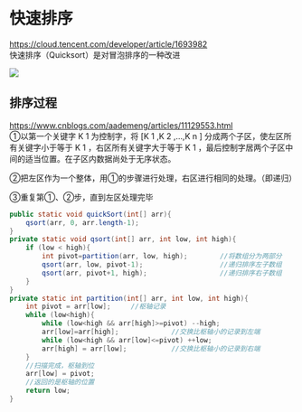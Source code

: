 # 快速排序
https://cloud.tencent.com/developer/article/1693982  
快速排序（Quicksort）是对冒泡排序的一种改进

![](https://upload-images.jianshu.io/upload_images/2463290-5bd80beb2b448d53.gif?imageMogr2/auto-orient/strip|imageView2/2/w/811/format/webp)

## 排序过程
https://www.cnblogs.com/aademeng/articles/11129553.html  
①以第一个关键字 K 1 为控制字，将 [K 1 ,K 2 ,…,K n ] 分成两个子区，使左区所有关键字小于等于 K 1 ，右区所有关键字大于等于 K 1 ，最后控制字居两个子区中间的适当位置。在子区内数据尚处于无序状态。  

②把左区作为一个整体，用①的步骤进行处理，右区进行相同的处理。（即递归）  

③重复第①、②步，直到左区处理完毕

```java
public static void quickSort(int[] arr){
    qsort(arr, 0, arr.length-1);
}
private static void qsort(int[] arr, int low, int high){
    if (low < high){
        int pivot=partition(arr, low, high);        //将数组分为两部分
        qsort(arr, low, pivot-1);                   //递归排序左子数组
        qsort(arr, pivot+1, high);                  //递归排序右子数组
    }
}
private static int partition(int[] arr, int low, int high){
    int pivot = arr[low];     //枢轴记录
    while (low<high){
        while (low<high && arr[high]>=pivot) --high;
        arr[low]=arr[high];             //交换比枢轴小的记录到左端
        while (low<high && arr[low]<=pivot) ++low;
        arr[high] = arr[low];           //交换比枢轴小的记录到右端
    }
    //扫描完成，枢轴到位
    arr[low] = pivot;
    //返回的是枢轴的位置
    return low;
}
```